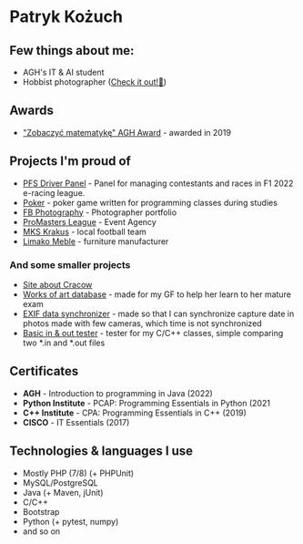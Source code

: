 # Patryk Kożuch

## Few things about me:
* AGH's IT & AI student
* Hobbist photographer ([Check it out!📸](https://instagram.com/patryk.kozuch))

## Awards
* ["Zobaczyć matematykę" AGH Award](https://fraktale.pkozuch.pl) - awarded in 2019

## Projects I'm proud of
* [PFS Driver Panel](https://polishf1series.com) - Panel for managing contestants and races in F1 2022 e-racing league.
* [Poker](https://github.com/patrykkozuch/Poker) - poker game written for programming classes during studies
* [FB Photography](https://fbphotography.pl/) - Photographer portfolio
* [ProMasters League](https://promastersleague.com.pl) - Event Agency
* [MKS Krakus](https://mkskrakus.pl) - local football team
* [Limako Meble](https://limakomeble.pl) - furniture manufacturer

### And some smaller projects
* [Site about Cracow](http://wok.pkozuch.pl/)
* [Works of art database](https://sztuka.pkozuch.pl/) - made for my GF to help her learn to her mature exam
* [EXIF data synchronizer](https://github.com/patrykkozuch/EXIFDataSynchronizer) - made so that I can synchronize capture date in photos made with few cameras, which time is not synchronized
* [Basic in & out tester](https://github.com/patrykkozuch/basic-in-out-tester) - tester for my C/C++ classes, simple comparing two \*.in and \*.out files

## Certificates
* **AGH** - Introduction to programming in Java (2022)
* **Python Institute** - PCAP: Programming Essentials in Python (2021
* **C++ Institute** - CPA: Programming Essentials in C++ (2019)
* **CISCO** - IT Essentials (2017)

## Technologies & languages I use
* Mostly PHP (7/8) (+ PHPUnit)
* MySQL/PostgreSQL
* Java (+ Maven, jUnit)
* C/C++
* Bootstrap
* Python (+ pytest, numpy)
* and so on
